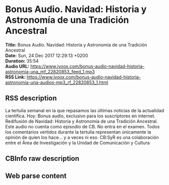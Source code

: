 # Bonus Audio. Navidad: Historia y Astronomía de una Tradición Ancestral  
**Title:** Bonus Audio. Navidad: Historia y Astronomía de una Tradición Ancestral  
**Date:** Sun, 24 Dec 2017 12:29:13 +0200  
**Duration:** 35:54  
**Audio URL:** https://www.ivoox.com/bonus-audio-navidad-historia-astronomia-una_mf_22820853_feed_1.mp3  
**RSS Link:** https://www.ivoox.com/bonus-audio-navidad-historia-astronomia-una-audios-mp3_rf_22820853_1.html  

## RSS description
La tertulia semanal en la que repasamos las últimas noticias de la actualidad científica. Hoy: Bonus audio, exclusivo para los suscriptores en internet. Redifusión de Navidad: Historia y Astronomía de una Tradición Ancestral. Este audio no cuenta como episodio de CB. No entra en el examen. Todos los comentarios vertidos durante la tertulia representan únicamente la opinión de quien los hace… y a veces ni eso. CB:SyR es una colaboración entre el Área de Investigación y la Unidad de Comunicación y Cultura

## CBInfo raw description


## Web parse content

